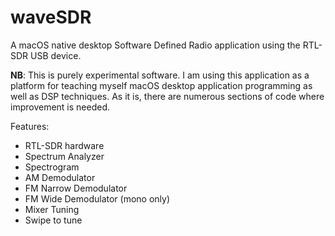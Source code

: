 # waveSDR

A macOS native desktop Software Defined Radio application using the RTL-SDR USB device.

**NB**:  This is purely experimental software.  I am using this application as a platform for teaching myself macOS desktop application programming as well as DSP techniques.  As it is, there are numerous sections of code where improvement is needed.

Features:

* RTL-SDR hardware
* Spectrum Analyzer
* Spectrogram
* AM Demodulator
* FM Narrow Demodulator
* FM Wide Demodulator (mono only)
* Mixer Tuning
* Swipe to tune



